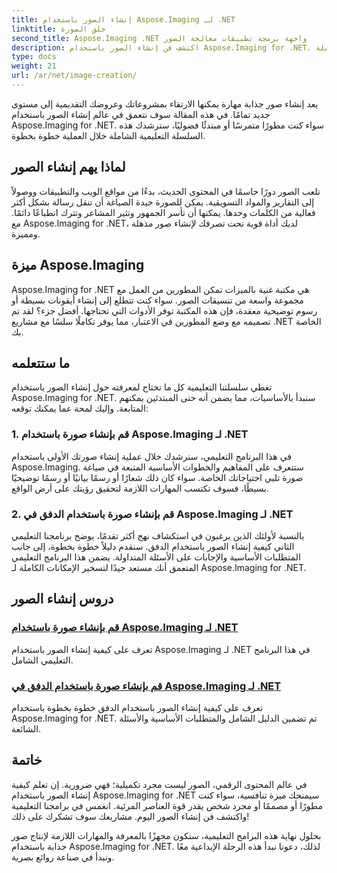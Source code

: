 ```yaml
---
title: إنشاء الصور باستخدام Aspose.Imaging لـ .NET
linktitle: خلق الصورة
second_title: Aspose.Imaging .NET واجهة برمجة تطبيقات معالجة الصور
description: اكتشف فن إنشاء الصور باستخدام Aspose.Imaging for .NET. تعلم كيفية صياغة صور مذهلة في هذه السلسلة التعليمية الشاملة.
type: docs
weight: 21
url: /ar/net/image-creation/
---
```


يعد إنشاء صور جذابة مهارة يمكنها الارتقاء بمشروعاتك وعروضك التقديمية إلى مستوى جديد تمامًا. في هذه المقالة سوف نتعمق في عالم إنشاء الصور باستخدام Aspose.Imaging for .NET. سواء كنت مطورًا متمرسًا أو مبتدئًا فضوليًا، سترشدك هذه السلسلة التعليمية الشاملة خلال العملية خطوة بخطوة.

## لماذا يهم إنشاء الصور

تلعب الصور دورًا حاسمًا في المحتوى الحديث، بدءًا من مواقع الويب والتطبيقات ووصولاً إلى التقارير والمواد التسويقية. يمكن للصورة جيدة الصياغة أن تنقل رسالة بشكل أكثر فعالية من الكلمات وحدها. يمكنها أن تأسر الجمهور وتثير المشاعر وتترك انطباعًا دائمًا. مع Aspose.Imaging for .NET، لديك أداة قوية تحت تصرفك لإنشاء صور مذهلة ومميزة.

## ميزة Aspose.Imaging

Aspose.Imaging for .NET هي مكتبة غنية بالميزات تمكن المطورين من العمل مع مجموعة واسعة من تنسيقات الصور. سواء كنت تتطلع إلى إنشاء أيقونات بسيطة أو رسوم توضيحية معقدة، فإن هذه المكتبة توفر الأدوات التي تحتاجها. أفضل جزء؟ لقد تم تصميمه مع وضع المطورين في الاعتبار، مما يوفر تكاملًا سلسًا مع مشاريع .NET الخاصة بك.

## ما ستتعلمه

تغطي سلسلتنا التعليمية كل ما تحتاج لمعرفته حول إنشاء الصور باستخدام Aspose.Imaging for .NET. سنبدأ بالأساسيات، مما يضمن أنه حتى المبتدئين يمكنهم المتابعة. وإليك لمحة عما يمكنك توقعه:

### 1. قم بإنشاء صورة باستخدام Aspose.Imaging لـ .NET
   في هذا البرنامج التعليمي، سنرشدك خلال عملية إنشاء صورتك الأولى باستخدام Aspose.Imaging. ستتعرف على المفاهيم والخطوات الأساسية المتبعة في صياغة صورة تلبي احتياجاتك الخاصة. سواء كان ذلك شعارًا أو رسمًا بيانيًا أو رسمًا توضيحيًا بسيطًا، فسوف تكتسب المهارات اللازمة لتحقيق رؤيتك على أرض الواقع.

### 2. قم بإنشاء صورة باستخدام الدفق في Aspose.Imaging لـ .NET
   بالنسبة لأولئك الذين يرغبون في استكشاف نهج أكثر تقدمًا، يوضح برنامجنا التعليمي الثاني كيفية إنشاء الصور باستخدام الدفق. سنقدم دليلاً خطوة بخطوة، إلى جانب المتطلبات الأساسية والإجابات على الأسئلة المتداولة. يضمن هذا البرنامج التعليمي المتعمق أنك مستعد جيدًا لتسخير الإمكانات الكاملة لـ Aspose.Imaging for .NET.

## دروس إنشاء الصور
### [قم بإنشاء صورة باستخدام Aspose.Imaging لـ .NET](./create-an-image/)
تعرف على كيفية إنشاء الصور باستخدام Aspose.Imaging لـ .NET في هذا البرنامج التعليمي الشامل.
### [قم بإنشاء صورة باستخدام الدفق في Aspose.Imaging لـ .NET](./create-image-using-stream/)
تعرف على كيفية إنشاء الصور باستخدام الدفق خطوة بخطوة باستخدام Aspose.Imaging for .NET. تم تضمين الدليل الشامل والمتطلبات الأساسية والأسئلة الشائعة.

## خاتمة

في عالم المحتوى الرقمي، الصور ليست مجرد تكميلية؛ فهي ضرورية. إن تعلم كيفية إنشاء الصور باستخدام Aspose.Imaging for .NET سيمنحك ميزة تنافسية، سواء كنت مطورًا أو مصممًا أو مجرد شخص يقدر قوة العناصر المرئية. انغمس في برامجنا التعليمية واكتشف فن إنشاء الصور اليوم. مشاريعك سوف تشكرك على ذلك!

بحلول نهاية هذه البرامج التعليمية، ستكون مجهزًا بالمعرفة والمهارات اللازمة لإنتاج صور جذابة باستخدام Aspose.Imaging for .NET. لذلك، دعونا نبدأ هذه الرحلة الإبداعية معًا ونبدأ في صناعة روائع بصرية.